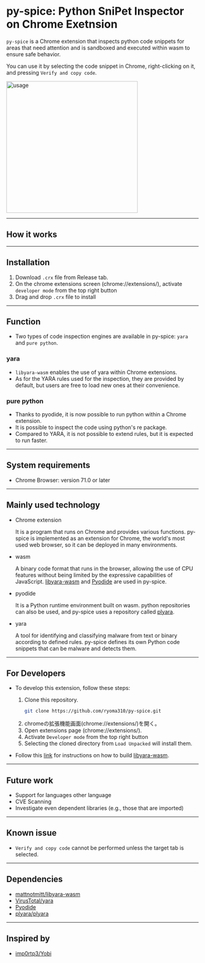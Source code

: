# py-spice: Python SniPet Inspector on Chrome Exetnsion

`py-spice` is a Chrome extension that inspects python code snippets for areas that need attention and is sandboxed and executed within wasm to ensure safe behavior.

You can use it by selecting the code snippet in Chrome, right-clicking on it, and pressing `Verify and copy code`.

<img width="344" alt="usage" src="https://user-images.githubusercontent.com/99947844/194550710-c6874a1b-7e90-4525-bf36-131c44cdbc09.png">

---
## How it works

---
## Installation
1. Download `.crx` file from Release tab.
2. On the chrome extensions screen (chrome://extensions/), activate `developer mode` from the top right button
3. Drag and drop `.crx` file to install


---
## Function
- Two types of code inspection engines are available in py-spice: `yara` and `pure python`.
### yara
- `libyara-wasm` enables the use of yara within Chrome extensions.
- As for the YARA rules used for the inspection, they are provided by default, but users are free to load new ones at their convenience.
### pure python
- Thanks to pyodide, it is now possible to run python within a Chrome extension.
- It is possible to inspect the code using python's re package.
- Compared to YARA, it is not possible to extend rules, but it is expected to run faster.

---
## System requirements
- Chrome Browser: version 71.0 or later



---
## Mainly used technology
- Chrome extension

    It is a program that runs on Chrome and provides various functions. py-spice is implemented as an extension for Chrome, the world's most used web browser, so it can be deployed in many environments.
- wasm

    A binary code format that runs in the browser, allowing the use of CPU features without being limited by the expressive capabilities of JavaScript. [libyara-wasm](https://github.com/mattnotmitt/libyara-wasm) and [Pyodide](https://pyodide.org/en/stable/index.html) are used in py-spice.
- pyodide

    It is a Python runtime environment built on wasm. python repositories can also be used, and py-spice uses a repository called [plyara](https://github.com/plyara/plyara).
- yara

    A tool for identifying and classifying malware from text or binary according to defined rules. py-spice defines its own Python code snippets that can be malware and detects them.

---
## For Developers
- To develop this extension, follow these steps:
    1. Clone this repository.
        ```bash
        git clone https://github.com/ryoma310/py-spice.git
        ```
    2. chromeの拡張機能画面(chrome://extensions/)を開く。
    3. Open extensions page (chrome://extensions/).
    4. Activate `Developer mode` from the top right button
    5. Selecting the cloned directory from `Load Unpacked` will install them.

- Follow this [link](build_support/libyara-wasm/README.md) for instructions on how to build [libyara-wasm](https://github.com/mattnotmitt/libyara-wasm).


---
## Future work
- Support for languages other language
- CVE Scanning
- Investigate even dependent libraries (e.g., those that are imported)

---
## Known issue
- `Verify and copy code` cannot be performed unless the target tab is selected.

---
## Dependencies
- [mattnotmitt/libyara-wasm](https://github.com/mattnotmitt/libyara-wasm)
- [VirusTotal/yara](https://github.com/VirusTotal/yara)
- [Pyodide](https://pyodide.org/en/stable/index.html)
- [plyara/plyara](https://github.com/plyara/plyara)

---
## Inspired by
- [imp0rtp3/Yobi](https://github.com/imp0rtp3/Yobi)